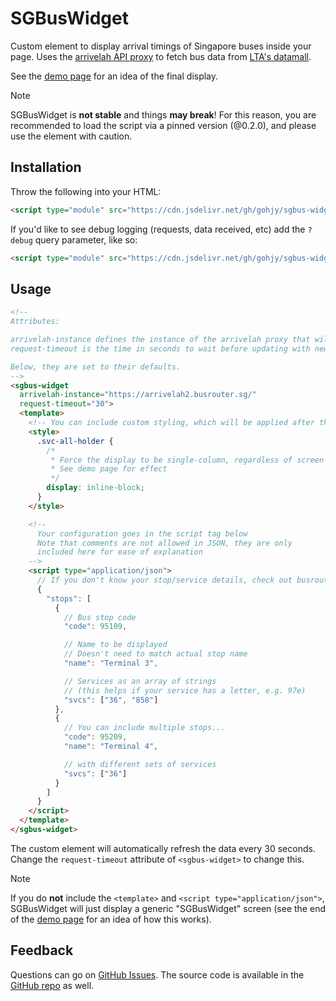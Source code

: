 # SGBusWidget
Custom element to display arrival timings of Singapore buses inside your page. Uses the [arrivelah API proxy](https://github.com/cheeaun/arrivelah) to fetch bus data from [LTA's datamall](https://datamall.lta.gov.sg/).

See the [demo page](./demo.html) for an idea of the final display.

> [!NOTE]
> 
> SGBusWidget is **not stable** and things **may break**! For this reason, you are recommended to load the script via a pinned version (@0.2.0), and please use the element with caution.

## Installation
Throw the following into your HTML:
```html
<script type="module" src="https://cdn.jsdelivr.net/gh/gohjy/sgbus-widget@0.2.0/sgbus-widget.min.js"></script>
```

If you'd like to see debug logging (requests, data received, etc) add the `?debug` query parameter, like so:
```html
<script type="module" src="https://cdn.jsdelivr.net/gh/gohjy/sgbus-widget@0.2.0/sgbus-widget.min.js?debug"></script>
```

## Usage
```html
<!-- 
Attributes:

arrivelah-instance defines the instance of the arrivelah proxy that will be used to fetch data.
request-timeout is the time in seconds to wait before updating with new data.

Below, they are set to their defaults.
-->
<sgbus-widget
  arrivelah-instance="https://arrivelah2.busrouter.sg/"
  request-timeout="30">
  <template>
    <!-- You can include custom styling, which will be applied after the defaults -->
    <style>
      .svc-all-holder {
        /* 
         * Force the display to be single-column, regardless of screen size
         * See demo page for effect 
         */
        display: inline-block;
      }
    </style>

    <!-- 
      Your configuration goes in the script tag below
      Note that comments are not allowed in JSON, they are only 
      included here for ease of explanation 
    -->
    <script type="application/json">
      // If you don't know your stop/service details, check out busrouter.sg
      {
        "stops": [
          {
            // Bus stop code
            "code": 95109, 

            // Name to be displayed
            // Doesn't need to match actual stop name
            "name": "Terminal 3", 

            // Services as an array of strings 
            // (this helps if your service has a letter, e.g. 97e)
            "svcs": ["36", "858"] 
          },
          {
            // You can include multiple stops...
            "code": 95209, 
            "name": "Terminal 4",

            // with different sets of services
            "svcs": ["36"]
          }
        ]
      }
    </script>
  </template>
</sgbus-widget>
```

The custom element will automatically refresh the data every 30 seconds. Change the `request-timeout` attribute of `<sgbus-widget>` to change this.

> [!NOTE]
> 
> If you do **not** include the `<template>` and `<script type="application/json">`, 
> SGBusWidget will just display a generic "SGBusWidget" screen
> (see the end of the [demo page](./demo.html) for an idea of how this works).

## Feedback

Questions can go on [GitHub Issues](https://github.com/gohjy/sgbus-widget/issues). 
The source code is available in the [GitHub repo](https://github.com/gohjy/sgbus-widget) as well.

